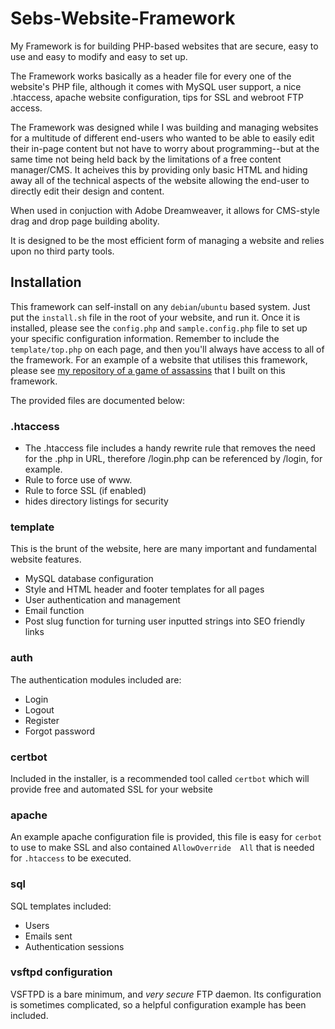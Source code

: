 # Sebs-Website-Framework
My Framework is for building PHP-based websites that are secure, easy to use and easy to modify and easy to set up.

The Framework works basically as a header file for every one of the website's PHP file, although it comes with MySQL user support, a nice .htaccess, apache website configuration, tips for SSL and webroot FTP access.

The Framework was designed while I was building and managing websites for a multitude of different end-users who wanted to be able to easily edit their in-page content but not have to worry about programming--but at the same time not being held back by the limitations of a free content manager/CMS. It acheives this by providing only basic HTML and hiding away all of the technical aspects of the website allowing the end-user to directly edit their design and content.

When used in conjuction with Adobe Dreamweaver, it allows for CMS-style drag and drop page building abolity.

It is designed to be the most efficient form of managing a website and relies upon no third party tools.

## Installation
This framework can self-install on any `debian`/`ubuntu` based system. Just put the `install.sh` file in the root of your website, and run it.
Once it is installed, please see the `config.php` and `sample.config.php` file to set up your specific configuration information.  Remember to include the `template/top.php` on each page, and then you'll always have access to all of the framework. 
For an example of a website that utilises this framework, please see [my repository of a game of assassins](https://github.com/sebastian-king/SMS-based-Assassins-Game) that I built on this framework.

The provided files are documented below:

### .htaccess
- The .htaccess file includes a handy rewrite rule that removes the need for the .php in URL, therefore /login.php can be referenced by /login, for example.
- Rule to force use of www.
- Rule to force SSL (if enabled)
- hides directory listings for security

### template
This is the brunt of the website, here are many important and fundamental website features.
- MySQL database configuration
- Style and HTML header and footer templates for all pages
- User authentication and management
- Email function
- Post slug function for turning user inputted strings into SEO friendly links

### auth
The authentication modules included are:
- Login
- Logout
- Register
- Forgot password

### certbot
Included in the installer, is a recommended tool called `certbot` which will provide free and automated SSL for your website

### apache
An example apache configuration file is provided, this file is easy for `cerbot` to use to make SSL and also contained `AllowOverride  All` that is needed for `.htaccess` to be executed.

### sql
SQL templates included:
- Users
- Emails sent
- Authentication sessions

### vsftpd configuration
VSFTPD is a bare minimum, and _very secure_ FTP daemon. Its configuration is sometimes complicated, so a helpful configuration example has been included.
